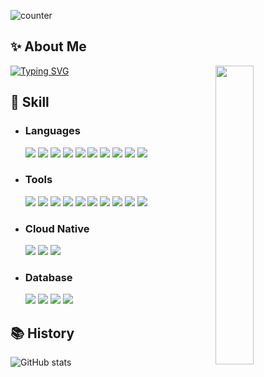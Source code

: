 ![counter](https://count.getloli.com/@Raylonscholar?name=Raylonscholar&theme=rule34&padding=7&offset=0&align=top&scale=1&pixelated=1&darkmode=auto)
## ✨ About Me
[![Typing SVG](https://readme-typing-svg.demolab.com?font=Fira+Code&size=24&duration=3000&pause=1000&width=500&lines=Hi+there%2C+I'm+a+college+student;I'm+focusing+on+DevOps;I+like+develop+Apps+%7C+AIoT;Exploring+AI+and+Edge+Computing)](https://git.io/typing-svg)
<img src="https://safebooru.org//images/4242/927d7bd5a7d621209c4d16e1a9479703a7cdcafc.gif?4430027" width="35%" align="right"/>

## 🌱 Skill
- <h3>Languages</h3>
  <p align="left">
    <span width="60%">
      <img src="https://img.shields.io/badge/Python-3776AB?style=for-the-badge&logo=python&logoColor=white"/>
      <img src="https://img.shields.io/badge/Micropython-3776AB?style=for-the-badge&logo=micropython&logoColor=white"/>
      <img src="https://img.shields.io/badge/C-3776AB?style=for-the-badge&logo=c&logoColor=white"/>
      <img src="https://img.shields.io/badge/C%2B%2B-3776AB?style=for-the-badge&logo=cplusplus&logoColor=white"/>
      <img src="https://img.shields.io/badge/C%23-3776AB?style=for-the-badge&logo=csharp&logoColor=white"/>
      <img src="https://img.shields.io/badge/Javascript-3776AB?style=for-the-badge&logo=javascript&logoColor=white"/>
      <img src="https://img.shields.io/badge/HTML5-3776AB?style=for-the-badge&logo=html5&logoColor=white"/>
      <img src="https://img.shields.io/badge/CSS3-3776AB?style=for-the-badge&logo=css3&logoColor=white"/>
      <img src="https://img.shields.io/badge/Java-3776AB?style=for-the-badge&logoColor=white"/>
      <img src="https://img.shields.io/badge/Kotlin-3776AB?style=for-the-badge&logo=kotlin&logoColor=white"/>
    </span>
  </p>
- <h3>Tools</h3>
  <p align="left">
    <span width="60%">
      <img src="https://img.shields.io/badge/Git-3776AB?style=for-the-badge&logo=git&logoColor=white"/>
      <img src="https://img.shields.io/badge/Vue.js-3776AB?style=for-the-badge&logo=vuedotjs&logoColor=white"/>
      <img src="https://img.shields.io/badge/Tailwindcss-3776AB?style=for-the-badge&logo=tailwindcss&logoColor=white"/>
      <img src="https://img.shields.io/badge/Fastapi-3776AB?style=for-the-badge&logo=fastapi&logoColor=white"/>
      <img src="https://img.shields.io/badge/Flask-3776AB?style=for-the-badge&logo=flask&logoColor=white"/>
      <img src="https://img.shields.io/badge/Androidstudio-3776AB?style=for-the-badge&logo=androidstudio&logoColor=white"/>
      <img src="https://img.shields.io/badge/Arduino-3776AB?style=for-the-badge&logo=arduino&logoColor=white"/>
      <img src="https://img.shields.io/badge/Django-3776AB?style=for-the-badge&logo=django&logoColor=white"/>
      <img src="https://img.shields.io/badge/ESP32-3776AB?style=for-the-badge&logo=esphome&logoColor=white"/>
      <img src="https://img.shields.io/badge/RaspberryPi-3776AB?style=for-the-badge&logo=raspberrypi&logoColor=white"/>
    </span>
  </p>
- <h3>Cloud Native</h3>
  <p align="left">
    <span width="60%">
      <img src="https://img.shields.io/badge/Docker-3776AB?style=for-the-badge&logo=docker&logoColor=white"/>
      <img src="https://img.shields.io/badge/Podman-3776AB?style=for-the-badge&logo=podman&logoColor=white"/>
      <img src="https://img.shields.io/badge/Kubernetes-3776AB?style=for-the-badge&logo=kubernetes&logoColor=white"/>
    </span>
  </p>
- <h3>Database</h3>
  <p align="left">
    <span width="60%">
      <img src="https://img.shields.io/badge/Mysql-3776AB?style=for-the-badge&logo=mysql&logoColor=white"/>
      <img src="https://img.shields.io/badge/Sqlite-3776AB?style=for-the-badge&logo=sqlite&logoColor=white"/>
      <img src="https://img.shields.io/badge/Firebase-3776AB?style=for-the-badge&logo=firebase&logoColor=white"/>
      <img src="https://img.shields.io/badge/Mongodb-3776AB?style=for-the-badge&logo=mongodb&logoColor=white"/>
    </span>
  </p>
  
## 📚 History
![GitHub stats](https://github-readme-stats.vercel.app/api?username=RayLonscholar&count_private=true&show_icons=true&theme=tokyonight&card_width=400px)
